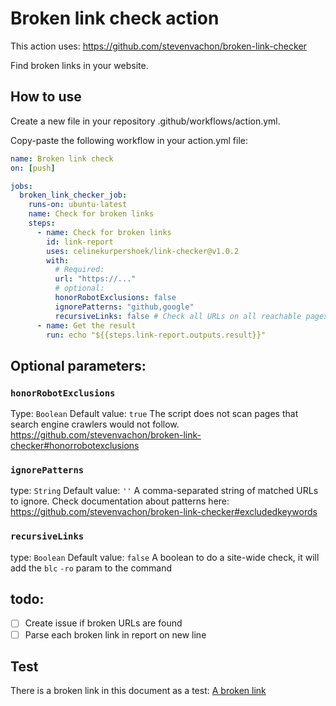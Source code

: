 # Broken link check action

This action uses: https://github.com/stevenvachon/broken-link-checker

Find broken links in your website.

## How to use

Create a new file in your repository .github/workflows/action.yml.

Copy-paste the following workflow in your action.yml file:

```yml
name: Broken link check
on: [push]

jobs:
  broken_link_checker_job:
    runs-on: ubuntu-latest
    name: Check for broken links
    steps:
      - name: Check for broken links
        id: link-report
        uses: celinekurpershoek/link-checker@v1.0.2
        with:
          # Required:
          url: "https://..."
          # optional:
          honorRobotExclusions: false
          ignorePatterns: "github,google"
          recursiveLinks: false # Check all URLs on all reachable pages (could take a while)
      - name: Get the result
        run: echo "${{steps.link-report.outputs.result}}"
```

## Optional parameters:

### `honorRobotExclusions`

Type: `Boolean`
Default value: `true`
The script does not scan pages that search engine crawlers would not follow.
https://github.com/stevenvachon/broken-link-checker#honorrobotexclusions

### `ignorePatterns`

type: `String`
Default value: `''`
A comma-separated string of matched URLs to ignore. Check documentation about patterns here: https://github.com/stevenvachon/broken-link-checker#excludedkeywords

### `recursiveLinks`

type: `Boolean`
Default value: `false`
A boolean to do a site-wide check, it will add the `blc` `-ro` param to the command

## todo:

- [ ] Create issue if broken URLs are found
- [ ] Parse each broken link in report on new line

## Test

There is a broken link in this document as a test:
[A broken link](https://gogogogogogogogoqw09e40eqond.com/)

